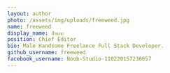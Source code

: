 ```yaml
---
layout: author
photo: /assets/img/uploads/freeweed.jpg
name: freeweed
display_name: ป๋าแพะ
position: Chief Editor
bio: Male Handsome Freelance Full Stack Developer.
github_username: freeweed
facebook_username: Noob-Studio-110220157236657
---
```


